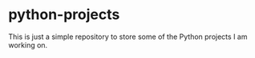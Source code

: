 # python-projects
This is just a simple repository to store some of the Python projects I am working on.
